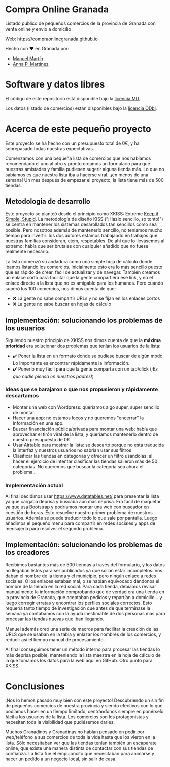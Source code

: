 # Compra Online Granada
Listado público de pequeños comercios de la provincia de Granada con venta online y envío a domicilio

Web: https://compraonlinegranada.github.io

Hecho con ❤️ en Granada por:

<ul>
  <li><a href="https://www.linkedin.com/in/draxus/">Manuel Martín</a></li>
  <li><a href="https://www.linkedin.com/in/annalogik/">Anna P. Martínez</a> </li>
</ul>

# Software y datos libres

El código de este repositorio está disponible bajo la <a href="https://es.wikipedia.org/wiki/Licencia_MIT">licencia MIT</a>.

Los datos (listado de comercios) están disponibles bajo la <a href="https://es.wikipedia.org/wiki/Licencia_Abierta_de_Bases_de_Datos">licencia ODbl</a>.

# Acerca de este pequeño proyecto

Este proyecto se ha hecho con un presupuesto total de 0€, y ha sobrepasado todas nuestras expectativas.

Comenzamos con una pequeña lista de comercios que nos habíamos recomendado el uno al otro y pronto creamos un formulario para que nuestras amistades y familia pudiesen sugerir alguna tienda más. Lo que no sabíamos es que nuestra lista iba a hacerse viral...¡en menos de una semana! Un mes después de empezar el proyecto, la lista tiene más de 500 tiendas.

## Metodología de desarrollo

Este proyecto se planteó desde el principio como XKISS: Extreme <a href="https://es.wikipedia.org/wiki/Principio_KISS">Keep it Simple, Stupid</a>. La metodología de diseño KISS ("¡Hazlo sencillo, so tonto!") se centra en mantener los sistemas desarollados tan sencillos como sea posible. Pero nosotros además de mantenerlo sencillo, no teníamos mucho tiempo para invertir: los dos autores estamos trabajando en trabajos que nuestras familias consideran, ejem, respetables. De ahí que lo llevásemos al extremo: había que ser brutales con cualquier añadido que no fuese realmente necesario.

La lista comenzó su andadura como una simple hoja de cálculo donde ibamos listando los comercios. Inicialmente esto era lo más sencillo puesto que es rápido de crear, fácil de actualizar y de navegar. También creamos un enlace corto para facilitar que la gente compartiera ese link, y no el enlace directo a la lista que no es amigable para los humanos. Pero cuando superó los 100 comercios, nos dimos cuenta de que:
<ul>
  <li>❌ La gente no sabe compartir URLs y no se fijan en los enlaces cortos</li>
  <li>❌ La gente no sabe buscar en hojas de cálculo</li>
</ul>

## Implementación: solucionando los problemas de los usuarios

Siguiendo nuestro principio de XKISS nos dimos cuenta de que la <b>máxima prioridad</b> era solucionar dos problemas que tenían los usuarios de la lista:
<ul>
  <li>✔️ Poner la lista en un formato donde se pudiese buscar de algún modo. Lo importante es encontrar rápidamente la información.</li>
  <li>✔️ Ponerlo muy fácil para que la gente comparta con un tap/click (<i>¡Es que nadie piensa en nuestros padres!</i>)</li>
</ul>


### Ideas que se barajaron o que nos propusieron y rápidamente descartamos

<ul>
  <li>Montar una web con Wordpress: queríamos algo super, super sencillo de montar.</li>
  <li>Hacer una app: no estamos locos y no queremos "encerrar" la información en una app.</li>
  <li>Buscar financiación pública/privada para montar una web: había que aprovechar el tirón viral de la lista, y queríamos mantenerlo dentro de nuestro presupuesto de 0€</li>
  <li>Usar Airtable para mostrar la lista: se descartó porque no está traducida la interfaz y nuestros usuarios no sabrían usar sus filtros</li>
  <li>Clasificar las tiendas en categorías y ofrecer un filtro usándolas: al hacer el ejercicio de intentar clasificar las tiendas salieron más de 50 categorías. No queremos que buscar la categoría sea ahora el problema...</li>
</ul>

### Implementación actual

Al final decidimos usar https://www.datatables.net/ para presentar la lista ya que cargaba deprisa y buscaba aún más deprisa. Era fácil de maquetar ya que usa Bootstrap y podríamos montar una web con buscador en cuestión de horas. Esto resuelve nuestro primer problema de nuestros usuarios. Además se puede traducir todo lo que sale por pantalla. Luego añadimos el pequeño menú para compartir en redes sociales y apps de mensajería para resolver el segundo problema.

## Implementación: solucionando los problemas de los creadores

Recibimos bastantes más de 500 tiendas a través del formulario, y los datos no llegaban listos para ser publicados ya que solían estar incompletos: nos daban el nombre de la tienda y el municipio, pero ningún enlace a redes sociales. O los enlaces estaban mal, o se habían equivocado dándonos el nombre de la tienda en la red social. Para cada tienda, debíamos revisar manualmente la información comprobando que de verdad era una tienda en la provincia de Granada, que aceptaban pedidos y repartían a domicilio... y luego corregir erratas y encontrar los perfiles sociales correctos. Esto requería tanto tiempo de investigación que antes de que terminase la semana ya contábamos con la ayuda inestimable de dos personas más para procesar las tiendas nuevas que iban llegando. 

Manuel además creó una serie de macros para facilitar la creación de las URLS que se usaban en la tabla y enlazar los nombres de los comercios, y reducir así el tiempo manual de procesamiento. 

Al final conseguimos tener un método interno para procesar las tiendas lo más deprisa posible, manteniendo la lista maestra en la hoja de cálculo de la que tomamos los datos para la web aquí en GitHub. Otro punto para XKISS.

# Conclusiones

¡Nos lo hemos pasado muy bien con este proyecto! Descubriendo un sin fin de pequeños comercios de nuestra provincia y siendo efectivos con lo que podíamos hacer en un tiempo limitado, centrándonos siempre en ponérselo fácil a los usuarios de la lista. Los comercios son los protagonistas y necesitan toda la visibilidad que pudiésemos darles.

Muchos Granadinos y Granadinas no habían pensado en pedir por web/teléfono a sus comercios de toda la vida hasta que los vieron en la lista. Sólo necesitaban ver que las tiendas tenían también un escaparate online, que existe una manera distinta de contactar con sus tiendas de confianza. La lista fue el empujoncito que necesitaban para animarse y hacer un pedido a un negocio local, sin salir de casa. 
